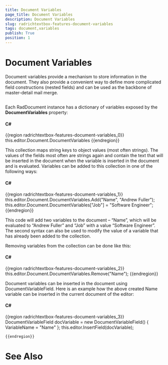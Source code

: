 ```yaml
---
title: Document Variables
page_title: Document Variables
description: Document Variables
slug: radrichtextbox-features-document-variables
tags: document,variables
publish: True
position: 1
---
```


# Document Variables



Document variables provide a mechanism to store information in the document.
        They also provide a convenient way to define more complicated field constructions
        (nested fields) and can be used as the backbone of master-detail mail merge.
      

## 

Each RadDocument instance has a dictionary of variables exposed by the __DocumentVariables__ property:
        

#### __C#__

{{region radrichtextbox-features-document-variables_0}}
	this.editor.Document.DocumentVariables
	{{endregion}}



This collection maps string keys to object values (most often strings). The values of the fields most often are strings again and contain the text that will be inserted in the document when the variable is inserted in the document and is evaluated.
          Variables can be added to this collection in one of the following ways:
        

#### __C#__

{{region radrichtextbox-features-document-variables_1}}
	this.editor.Document.DocumentVariables.Add("Name", "Andrew Fuller");
	this.editor.Document.DocumentVariables["Job"] = "Software Engineer";
	{{endregion}}



This code will add two variables to the document – “Name”, which will be evaluated to “Andrew Fuller” and “Job” with a value “Software Engineer”. The second syntax can also be used to modify the value of a variable that has already been added to the collection.

Removing variables from the collection can be done like this:

#### __C#__

{{region radrichtextbox-features-document-variables_2}}
	this.editor.Document.DocumentVariables.Remove("Name");
	{{endregion}}



Document variables can be inserted in the document using DocumentVariableField. Here is an example how the above created Name variable can be inserted in the current document of the editor:

#### __C#__

{{region radrichtextbox-features-document-variables_3}}
	DocumentVariableField docVariable = new DocumentVariableField() { VariableName = "Name" };
	this.editor.InsertField(docVariable);
	
	{{endregion}}



# See Also
